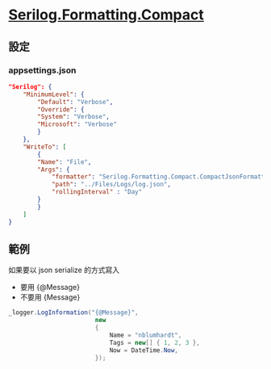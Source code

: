 # [Serilog.Formatting.Compact](https://github.com/serilog/serilog-formatting-compact)

## 設定

### appsettings.json

```json
"Serilog": {
    "MinimumLevel": {
        "Default": "Verbose",
        "Override": {
        "System": "Verbose",
        "Microsoft": "Verbose"
        }
    },
    "WriteTo": [
        {
        "Name": "File",
        "Args": {
            "formatter": "Serilog.Formatting.Compact.CompactJsonFormatter, Serilog.Formatting.Compact",
            "path": "../Files/Logs/log.json",
            "rollingInterval" : "Day"
        }
        }
    ]
}
```


## 範例

如果要以 json serialize 的方式寫入
- 要用 {@Message}
- 不要用 {Message}

```csharp
_logger.LogInformation("{@Message}",
                        new
                        {
                            Name = "nblumhardt",
                            Tags = new[] { 1, 2, 3 },
                            Now = DateTime.Now,
                        });
```